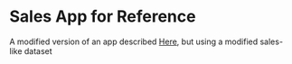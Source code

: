 # Sales App for Reference
A modified version of an app described [Here](https://www.youtube.com/watch?v=Sb0A9i6d320), but using a modified sales-like dataset
